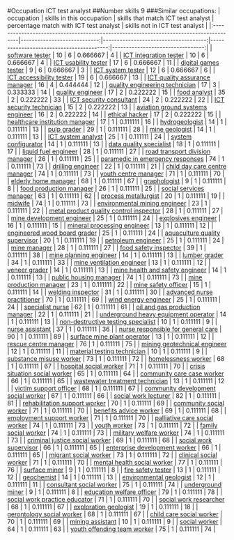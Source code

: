 #Occupation ICT test analyst
##Number skills 9
###Similar occupations:
| occupation                                                                            |   skills in this occupation |   skills that match ICT test analyst |   percentage match with ICT test analyst |   skills not in ICT test analyst |
|:--------------------------------------------------------------------------------------|----------------------------:|-------------------------------------:|-----------------------------------------:|---------------------------------:|
| [software tester](software_tester.md)                                                 |                          10 |                                    6 |                                 0.666667 |                                4 |
| [ICT integration tester](ICT_integration_tester.md)                                   |                          10 |                                    6 |                                 0.666667 |                                4 |
| [ICT usability tester](ICT_usability_tester.md)                                       |                          17 |                                    6 |                                 0.666667 |                               11 |
| [digital games tester](digital_games_tester.md)                                       |                           9 |                                    6 |                                 0.666667 |                                3 |
| [ICT system tester](ICT_system_tester.md)                                             |                          12 |                                    6 |                                 0.666667 |                                6 |
| [ICT accessibility tester](ICT_accessibility_tester.md)                               |                          19 |                                    6 |                                 0.666667 |                               13 |
| [ICT quality assurance manager](ICT_quality_assurance_manager.md)                     |                          16 |                                    4 |                                 0.444444 |                               12 |
| [quality engineering technician](quality_engineering_technician.md)                   |                          17 |                                    3 |                                 0.333333 |                               14 |
| [quality engineer](quality_engineer.md)                                               |                          17 |                                    2 |                                 0.222222 |                               15 |
| [food analyst](food_analyst.md)                                                       |                          35 |                                    2 |                                 0.222222 |                               33 |
| [ICT security consultant](ICT_security_consultant.md)                                 |                          24 |                                    2 |                                 0.222222 |                               22 |
| [ICT security technician](ICT_security_technician.md)                                 |                          15 |                                    2 |                                 0.222222 |                               13 |
| [aviation ground systems engineer](aviation_ground_systems_engineer.md)               |                          16 |                                    2 |                                 0.222222 |                               14 |
| [ethical hacker](ethical_hacker.md)                                                   |                          17 |                                    2 |                                 0.222222 |                               15 |
| [healthcare institution manager](healthcare_institution_manager.md)                   |                          17 |                                    1 |                                 0.111111 |                               16 |
| [hydrogeologist](hydrogeologist.md)                                                   |                          14 |                                    1 |                                 0.111111 |                               13 |
| [pulp grader](pulp_grader.md)                                                         |                          29 |                                    1 |                                 0.111111 |                               28 |
| [mine geologist](mine_geologist.md)                                                   |                          14 |                                    1 |                                 0.111111 |                               13 |
| [ICT system analyst](ICT_system_analyst.md)                                           |                          25 |                                    1 |                                 0.111111 |                               24 |
| [system configurator](system_configurator.md)                                         |                          14 |                                    1 |                                 0.111111 |                               13 |
| [data quality specialist](data_quality_specialist.md)                                 |                          18 |                                    1 |                                 0.111111 |                               17 |
| [liquid fuel engineer](liquid_fuel_engineer.md)                                       |                          28 |                                    1 |                                 0.111111 |                               27 |
| [road transport division manager](road_transport_division_manager.md)                 |                          26 |                                    1 |                                 0.111111 |                               25 |
| [paramedic in emergency responses](paramedic_in_emergency_responses.md)               |                          74 |                                    1 |                                 0.111111 |                               73 |
| [drilling engineer](drilling_engineer.md)                                             |                          22 |                                    1 |                                 0.111111 |                               21 |
| [child day care centre manager](child_day_care_centre_manager.md)                     |                          74 |                                    1 |                                 0.111111 |                               73 |
| [youth centre manager](youth_centre_manager.md)                                       |                          71 |                                    1 |                                 0.111111 |                               70 |
| [elderly home manager](elderly_home_manager.md)                                       |                          68 |                                    1 |                                 0.111111 |                               67 |
| [graphologist](graphologist.md)                                                       |                           9 |                                    1 |                                 0.111111 |                                8 |
| [food production manager](food_production_manager.md)                                 |                          26 |                                    1 |                                 0.111111 |                               25 |
| [social services manager](social_services_manager.md)                                 |                          63 |                                    1 |                                 0.111111 |                               62 |
| [process metallurgist](process_metallurgist.md)                                       |                          20 |                                    1 |                                 0.111111 |                               19 |
| [midwife](midwife.md)                                                                 |                          74 |                                    1 |                                 0.111111 |                               73 |
| [environmental mining engineer](environmental_mining_engineer.md)                     |                          23 |                                    1 |                                 0.111111 |                               22 |
| [metal product quality control inspector](metal_product_quality_control_inspector.md) |                          28 |                                    1 |                                 0.111111 |                               27 |
| [mine development engineer](mine_development_engineer.md)                             |                          25 |                                    1 |                                 0.111111 |                               24 |
| [explosives engineer](explosives_engineer.md)                                         |                          16 |                                    1 |                                 0.111111 |                               15 |
| [mineral processing engineer](mineral_processing_engineer.md)                         |                          13 |                                    1 |                                 0.111111 |                               12 |
| [engineered wood board grader](engineered_wood_board_grader.md)                       |                          25 |                                    1 |                                 0.111111 |                               24 |
| [aquaculture quality supervisor](aquaculture_quality_supervisor.md)                   |                          20 |                                    1 |                                 0.111111 |                               19 |
| [petroleum engineer](petroleum_engineer.md)                                           |                          25 |                                    1 |                                 0.111111 |                               24 |
| [mine manager](mine_manager.md)                                                       |                          28 |                                    1 |                                 0.111111 |                               27 |
| [food safety inspector](food_safety_inspector.md)                                     |                          39 |                                    1 |                                 0.111111 |                               38 |
| [mine planning engineer](mine_planning_engineer.md)                                   |                          14 |                                    1 |                                 0.111111 |                               13 |
| [lumber grader](lumber_grader.md)                                                     |                          34 |                                    1 |                                 0.111111 |                               33 |
| [mine ventilation engineer](mine_ventilation_engineer.md)                             |                          13 |                                    1 |                                 0.111111 |                               12 |
| [veneer grader](veneer_grader.md)                                                     |                          14 |                                    1 |                                 0.111111 |                               13 |
| [mine health and safety engineer](mine_health_and_safety_engineer.md)                 |                          14 |                                    1 |                                 0.111111 |                               13 |
| [public housing manager](public_housing_manager.md)                                   |                          74 |                                    1 |                                 0.111111 |                               73 |
| [mine production manager](mine_production_manager.md)                                 |                          23 |                                    1 |                                 0.111111 |                               22 |
| [mine safety officer](mine_safety_officer.md)                                         |                          15 |                                    1 |                                 0.111111 |                               14 |
| [welding inspector](welding_inspector.md)                                             |                          31 |                                    1 |                                 0.111111 |                               30 |
| [advanced nurse practitioner](advanced_nurse_practitioner.md)                         |                          70 |                                    1 |                                 0.111111 |                               69 |
| [wind energy engineer](wind_energy_engineer.md)                                       |                          25 |                                    1 |                                 0.111111 |                               24 |
| [specialist nurse](specialist_nurse.md)                                               |                          62 |                                    1 |                                 0.111111 |                               61 |
| [oil and gas production manager](oil_and_gas_production_manager.md)                   |                          22 |                                    1 |                                 0.111111 |                               21 |
| [underground heavy equipment operator](underground_heavy_equipment_operator.md)       |                          14 |                                    1 |                                 0.111111 |                               13 |
| [non-destructive testing specialist](non-destructive_testing_specialist.md)           |                          10 |                                    1 |                                 0.111111 |                                9 |
| [nurse assistant](nurse_assistant.md)                                                 |                          37 |                                    1 |                                 0.111111 |                               36 |
| [nurse responsible for general care](nurse_responsible_for_general_care.md)           |                          90 |                                    1 |                                 0.111111 |                               89 |
| [surface mine plant operator](surface_mine_plant_operator.md)                         |                          13 |                                    1 |                                 0.111111 |                               12 |
| [rescue centre manager](rescue_centre_manager.md)                                     |                          76 |                                    1 |                                 0.111111 |                               75 |
| [mining geotechnical engineer](mining_geotechnical_engineer.md)                       |                          12 |                                    1 |                                 0.111111 |                               11 |
| [material testing technician](material_testing_technician.md)                         |                          10 |                                    1 |                                 0.111111 |                                9 |
| [substance misuse worker](substance_misuse_worker.md)                                 |                          73 |                                    1 |                                 0.111111 |                               72 |
| [homelessness worker](homelessness_worker.md)                                         |                          68 |                                    1 |                                 0.111111 |                               67 |
| [hospital social worker](hospital_social_worker.md)                                   |                          71 |                                    1 |                                 0.111111 |                               70 |
| [crisis situation social worker](crisis_situation_social_worker.md)                   |                          65 |                                    1 |                                 0.111111 |                               64 |
| [community care case worker](community_care_case_worker.md)                           |                          66 |                                    1 |                                 0.111111 |                               65 |
| [wastewater treatment technician](wastewater_treatment_technician.md)                 |                          13 |                                    1 |                                 0.111111 |                               12 |
| [victim support officer](victim_support_officer.md)                                   |                          68 |                                    1 |                                 0.111111 |                               67 |
| [community development social worker](community_development_social_worker.md)         |                          67 |                                    1 |                                 0.111111 |                               66 |
| [social work lecturer](social_work_lecturer.md)                                       |                          82 |                                    1 |                                 0.111111 |                               81 |
| [rehabilitation support worker](rehabilitation_support_worker.md)                     |                          70 |                                    1 |                                 0.111111 |                               69 |
| [community social worker](community_social_worker.md)                                 |                          71 |                                    1 |                                 0.111111 |                               70 |
| [benefits advice worker](benefits_advice_worker.md)                                   |                          69 |                                    1 |                                 0.111111 |                               68 |
| [employment support worker](employment_support_worker.md)                             |                          71 |                                    1 |                                 0.111111 |                               70 |
| [palliative care social worker](palliative_care_social_worker.md)                     |                          74 |                                    1 |                                 0.111111 |                               73 |
| [youth worker](youth_worker.md)                                                       |                          73 |                                    1 |                                 0.111111 |                               72 |
| [family social worker](family_social_worker.md)                                       |                          74 |                                    1 |                                 0.111111 |                               73 |
| [military welfare worker](military_welfare_worker.md)                                 |                          74 |                                    1 |                                 0.111111 |                               73 |
| [criminal justice social worker](criminal_justice_social_worker.md)                   |                          69 |                                    1 |                                 0.111111 |                               68 |
| [social work supervisor](social_work_supervisor.md)                                   |                          66 |                                    1 |                                 0.111111 |                               65 |
| [enterprise development worker](enterprise_development_worker.md)                     |                          66 |                                    1 |                                 0.111111 |                               65 |
| [migrant social worker](migrant_social_worker.md)                                     |                          73 |                                    1 |                                 0.111111 |                               72 |
| [clinical social worker](clinical_social_worker.md)                                   |                          71 |                                    1 |                                 0.111111 |                               70 |
| [mental health social worker](mental_health_social_worker.md)                         |                          77 |                                    1 |                                 0.111111 |                               76 |
| [surface miner](surface_miner.md)                                                     |                           9 |                                    1 |                                 0.111111 |                                8 |
| [fire safety tester](fire_safety_tester.md)                                           |                          13 |                                    1 |                                 0.111111 |                               12 |
| [geochemist](geochemist.md)                                                           |                          14 |                                    1 |                                 0.111111 |                               13 |
| [environmental geologist](environmental_geologist.md)                                 |                          12 |                                    1 |                                 0.111111 |                               11 |
| [consultant social worker](consultant_social_worker.md)                               |                          75 |                                    1 |                                 0.111111 |                               74 |
| [underground miner](underground_miner.md)                                             |                           9 |                                    1 |                                 0.111111 |                                8 |
| [education welfare officer](education_welfare_officer.md)                             |                          79 |                                    1 |                                 0.111111 |                               78 |
| [social work practice educator](social_work_practice_educator.md)                     |                          71 |                                    1 |                                 0.111111 |                               70 |
| [social work researcher](social_work_researcher.md)                                   |                          68 |                                    1 |                                 0.111111 |                               67 |
| [exploration geologist](exploration_geologist.md)                                     |                          19 |                                    1 |                                 0.111111 |                               18 |
| [gerontology social worker](gerontology_social_worker.md)                             |                          68 |                                    1 |                                 0.111111 |                               67 |
| [child care social worker](child_care_social_worker.md)                               |                          70 |                                    1 |                                 0.111111 |                               69 |
| [mining assistant](mining_assistant.md)                                               |                          10 |                                    1 |                                 0.111111 |                                9 |
| [social worker](social_worker.md)                                                     |                          64 |                                    1 |                                 0.111111 |                               63 |
| [youth offending team worker](youth_offending_team_worker.md)                         |                          75 |                                    1 |                                 0.111111 |                               74 |
